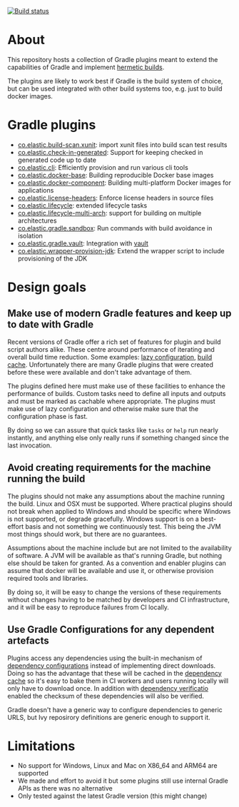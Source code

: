 [![Build status](https://badge.buildkite.com/5115f9893efcdf7638d97d664feed26b10af3a2eb04ea05aa3.svg)](https://buildkite.com/elastic/gradle-plugins-ci) 

About
=====

This repository hosts a collection of Gradle plugins meant to extend the capabilities of Gradle and 
implement [hermetic builds](https://sre.google/sre-book/release-engineering/#hermetic-builds-nqslhnid).

The plugins are likely to work best if Gradle is the build system of choice, but can be used integrated 
with other build systems too, e.g. just to build docker images.

Gradle plugins 
==============

- [co.elastic.build-scan.xunit](plugins/build-scan-xunit/README.md): import xunit files into build scan test results
- [co.elastic.check-in-generated](plugins/check-in-generated/README.md): Support for keeping checked in generated code up to date
- [co.elastic.cli](plugins/cli/README.md): Efficiently provision and run various cli tools
- [co.elastic.docker-base](plugins/docker/base-image/README.md): Building reproducible Docker base images
- [co.elastic.docker-component](plugins/docker/component-image/README.md): Building multi-platform Docker images for applications
- [co.elastic.license-headers](plugins/license-headers/README.md): Enforce license headers in source files
- [co.elastic.lifecycle](plugins/lifecycle/README.md): extended lifecycle tasks
- [co.elastic.lifecycle-multi-arch](plugins/lifecycle/README.md): support for building on multiple architectures
- [co.elastic.gradle.sandbox](plugins/sandbox/README.md): Run commands with build avoidance in isolation
- [co.elastic.gradle.vault](plugins/vault/README.md): Integration with [vault](https://www.vaultproject.io/)
- [co.elastic.wrapper-provision-jdk](plugins/wrapper-provision-jdk/README.md): Extend the wrapper script to include provisioning of the JDK

Design goals
=============

Make use of modern Gradle features and keep up to date with Gradle 
------------------------------------------------------------------

Recent versions of Gradle offer a rich set of features for plugin and build script authors alike. These centre around
performance of iterating and overall build time reduction. Some examples:
[lazy configuration](https://docs.gradle.org/current/userguide/lazy_configuration.html), 
[build cache](https://docs.gradle.org/current/userguide/build_cache.html). Unfortunately there are many Gradle plugins 
that were created before these were available and don't take advantage of them.

The plugins defined here must make use of these facilities to enhance the performance of builds. Custom tasks need to 
define all inputs and outputs and must be marked as cachable where appropriate. The plugins must make use of lazy 
configuration and otherwise make sure that the configuration phase is fast. 

By doing so we can assure that quick tasks like `tasks` or `help` run nearly instantly, and anything else only really 
runs if something changed since the last invocation.


Avoid creating requirements for the machine running the build 
--------------------------------------------------------------

The plugins should not make any assumptions about the machine running the build. Linux and OSX must be supported.
Where practical plugins should not break when applied to Windows and should be specific where Windows is not supported, 
or degrade gracefully. Windows support is on a best-effort basis and not something we continuously test. This being the 
JVM most things should work, but there are no guarantees.

Assumptions about the machine include but are not limited to the availability of software. A JVM will be available as 
that's running Gradle, but nothing else should be taken for granted. As a convention and enabler plugins can assume that 
docker will be available and use it, or otherwise provision required tools and libraries.

By doing so, it will be easy to change the versions of these requirements without changes having to be matched by developers 
and CI infrastructure, and it will be easy to reproduce failures from CI locally. 

Use Gradle Configurations for any dependent artefacts
-----------------------------------------------------

Plugins access any dependencies using the built-in mechanism of  [dependency configurations](https://docs.gradle.org/current/userguide/declaring_dependencies.html#sec:what-are-dependency-configurations)
instead of implementing direct downloads. Doing so has the advantage that these will be cached in the 
[dependency cache](https://docs.gradle.org/current/userguide/dependency_resolution.html#sec:dependency_cache) so it's easy 
to bake them in CI workers and users running locally will only have to download once.
In addition with [dependency verificatio](https://docs.gradle.org/current/userguide/dependency_verification.html) enabled
the checksum of these dependencies will also be verified.

Gradle doesn't have a generic way to configure dependencies to generic URLS, but Ivy reposirory definitions are generic 
enough to support it.

Limitations
===========

- No support for Windows, Linux and Mac on X86_64 and ARM64 are supported
- We made and effort to avoid it but some plugins still use internal Gradle APIs as there was no alternative
- Only tested against the latest Gradle version (this might change)
